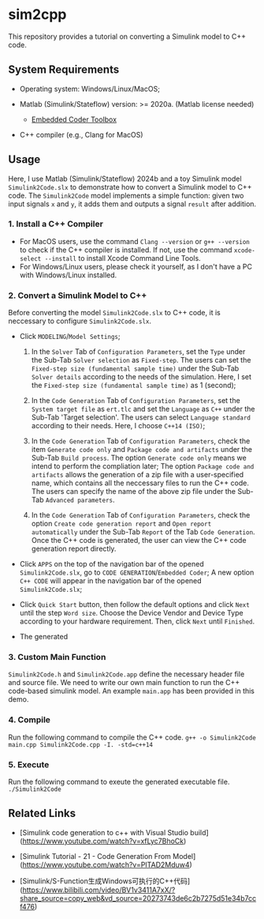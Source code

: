 # sim2cpp

This repository provides a tutorial on converting a Simulink model to C++ code. 


## System Requirements

- Operating system: Windows/Linux/MacOS;

- Matlab (Simulink/Stateflow) version: >= 2020a. (Matlab license needed)

    - [Embedded Coder Toolbox](https://www.mathworks.com/products/embedded-coder.html)

- C++ compiler (e.g., Clang for MacOS)


## Usage

Here, I use Matlab (Simulink/Stateflow) 2024b and a toy Simulink model `Simulink2Code.slx` to demonstrate how to convert a Simulink model to C++ code. 
The `Simulink2Code` model implements a simple function: given two input signals `x` and `y`, it adds them and outputs a signal `result` after addition.

### 1. Install a C++ Compiler

- For MacOS users, use the command `Clang --version` or `g++ --version` to check if the C++ compiler is installed.
  If not, use the command `xcode-select --install` to install Xcode Command Line Tools.
- For Windows/Linux users, please check it yourself, as I don't have a PC with Windows/Linux installed.

### 2. Convert a Simulink Model to C++

Before converting the model `Simulink2Code.slx` to C++ code, it is neccessary to configure `Simulink2Code.slx`.

- Click `MODELING`/`Model Settings`;
  
    1. In the `Solver` Tab of `Configuration Parameters`, set the `Type` under the Sub-Tab `Solver selection` as `Fixed-step`.
       The users can set the `Fixed-step size (fundamental sample time)` under the Sub-Tab `Solver details` according to the needs of the simulation.
       Here, I set the `Fixed-step size (fundamental sample time)` as 1 (second);
       
    2. In the `Code Generation` Tab of `Configuration Parameters`, set the `System target file` as `ert.tlc` and set the `Language` as `C++` under the Sub-Tab 'Target selection'.
       The users can select `Language standard` according to their needs. Here, I choose `C++14 (ISO)`;
       
    3. In the `Code Generation` Tab of `Configuration Parameters`, check the item `Generate code only` and `Package code and artifacts` under the Sub-Tab `Build process`.
       The option `Generate code only` means we intend to perform the compliation later; The option `Package code and artifacts` allows the generation of a zip file with a user-specified name,
       which contains all the neccessary files to run the C++ code. The users can specify the name of the above zip file under the Sub-Tab `Advanced parameters`.
       
    5. In the `Code Generation` Tab of `Configuration Parameters`, check the option `Create code generation report` and `Open report automatically` under the Sub-Tab `Report` of the Tab `Code Generation`.
       Once the C++ code is generated, the user can view the C++ code generation report directly. 
       
- Click `APPS` on the top of the navigation bar of the opened `Simulink2Code.slx`, go to `CODE GENERATION`/`Embedded Coder`;
  A new option `C++ CODE` will appear in the navigation bar of the opened `Simulink2Code.slx`;
  
- Click `Quick Start` button, then follow the default options and click `Next` until the step `Word size`. Choose the Device Vendor and Device Type according to your hardware requirement.
  Then, click `Next` until `Finished`.

- The generated 

### 3. Custom Main Function

`Simulink2Code.h` and `Simulink2Code.app` define the necessary header file and source file. 
We need to write our own main function to run the C++ code-based simulink model. An example `main.app` has been provided in this demo.

### 4. Compile 

Run the following command to compile the C++ code. 
`g++ -o Simulink2Code main.cpp Simulink2Code.cpp -I. -std=c++14`

### 5. Execute

Run the following command to exeute the generated executable file.
`./Simulink2Code`

## Related Links

- [Simulink code generation to c++ with Visual Studio build] (https://www.youtube.com/watch?v=xfLyc7BhoCk)

- [Simulink Tutorial - 21 - Code Generation From Model] (https://www.youtube.com/watch?v=PITAD2Mduw4)
  
- [Simulink/S-Function生成Windows可执行的C++代码] (https://www.bilibili.com/video/BV1v3411A7xX/?share_source=copy_web&vd_source=20273743de6c2b7275d51e34b7ccf476)







